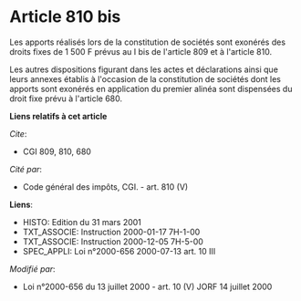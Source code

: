 # Article 810 bis

Les apports réalisés lors de la constitution de sociétés sont exonérés des droits fixes de 1 500 F prévus au I bis de
l'article 809 et à l'article 810.

Les autres dispositions figurant dans les actes et déclarations ainsi que leurs annexes établis à l'occasion de la
constitution de sociétés dont les apports sont exonérés en application du premier alinéa sont dispensées du droit fixe prévu
à l'article 680.

**Liens relatifs à cet article**

_Cite_:

  - CGI 809, 810, 680

_Cité par_:

  - Code général des impôts, CGI. - art. 810 (V)

**Liens**:

  - HISTO: Edition du 31 mars 2001
  - TXT_ASSOCIE: Instruction 2000-01-17 7H-1-00
  - TXT_ASSOCIE: Instruction 2000-12-05 7H-5-00
  - SPEC_APPLI: Loi n°2000-656 2000-07-13 art. 10 III

_Modifié par_:

  - Loi n°2000-656 du 13 juillet 2000 - art. 10 (V) JORF 14 juillet 2000
